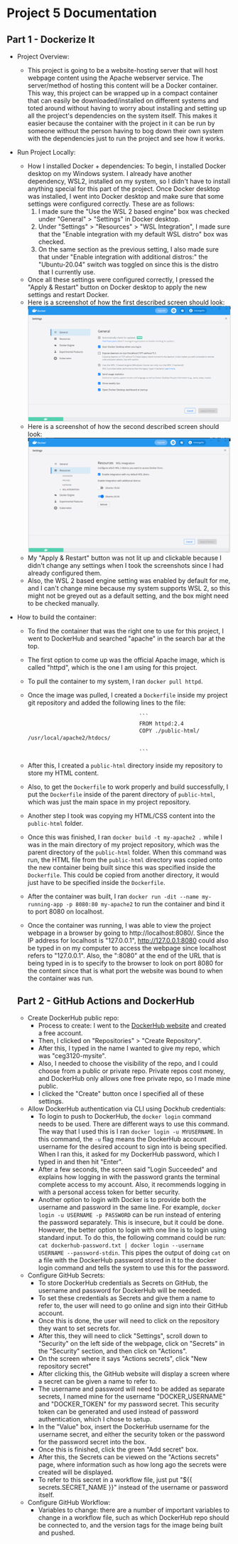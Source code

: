 # Project 5 Documentation

## Part 1 - Dockerize It

- Project Overview:
    - This project is going to be a website-hosting server that will host webpage content using the Apache webserver service. The server/method of hosting this content will be a Docker container. This way, this project can be wrapped up in a compact container that can easily be downloaded/installed on different systems and toted around without having to worry about installing and setting up all the project's dependencies on the system itself. This makes it easier because the container with the project in it can be run by someone without the person having to bog down their own system with the dependencies just to run the project and see how it works.
- Run Project Locally:
    - How I installed Docker + dependencies: To begin, I installed Docker desktop on my Windows system. I already have another dependency, WSL2, installed on my system, so I didn't have to install anything special for this part of the project. Once Docker desktop was installed, I went into Docker desktop and make sure that some settings were configured correctly. These are as follows:
        1. I made sure the "Use the WSL 2 based engine" box was checked under "General" > "Settings" in Docker desktop.
        2. Under "Settings" > "Resources" > "WSL Integration", I made sure that the "Enable integration with my default WSL distro" box was checked.
        3. On the same section as the previous setting, I also made sure that under "Enable integration with additional distros:" the "Ubuntu-20.04" switch was toggled on since this is the distro that I currently use.
    - Once all these settings were configured correctly, I pressed the "Apply & Restart" button on Docker desktop to apply the new settings and restart Docker.
    - Here is a screenshot of how the first described screen should look:
    ![first docker screen](docker-screen.PNG)
    - Here is a screenshot of how the second described screen should look:
    ![second docker screen](docker-screen-2.PNG)
    - My "Apply & Restart" button was not lit up and clickable because I didn't change any settings when I took the screenshots since I had already configured them.
    - Also, the WSL 2 based engine setting was enabled by default for me, and I can't change mine because my system supports WSL 2, so this might not be greyed out as a default setting, and the box might need to be checked manually.
- How to build the container:
    - To find the container that was the right one to use for this project, I went to DockerHub and searched "apache" in the search bar at the top.
    - The first option to come up was the official Apache image, which is called "httpd", which is the one I am using for this project.
    - To pull the container to my system, I ran `docker pull httpd`.
    - Once the image was pulled, I created a `Dockerfile` inside my project git repository and added the following lines to the file:

                                             ```
                                             FROM httpd:2.4
                                             COPY ./public-html/ /usr/local/apache2/htdocs/

                                             ```
    - After this, I created a `public-html` directory inside my repository to store my HTML content.
    - Also, to get the `Dockerfile` to work properly and build successfully, I put the `Dockerfile` inside of the parent directory of `public-html`, which was just the main space in my project repository.
    - Another step I took was copying my HTML/CSS content into the `public-html` folder.
    - Once this was finished, I ran `docker build -t my-apache2 .` while I was in the main directory of my project repository, which was the parent directory of the `public-html` folder. When this command was run, the HTML file from the `public-html` directory was copied onto the new container being built since this was specified inside the `Dockerfile`. This could be copied from another directory, it would just have to be specified inside the `Dockerfile`.
    - After the container was built, I ran `docker run -dit --name my-running-app -p 8080:80 my-apache2` to run the container and bind it to port 8080 on localhost.
    - Once the container was running, I was able to view the project webpage in a browser by going to http://localhost:8080/. Since the IP address for localhost is "127.0.0.1", http://127.0.0.1:8080 could also be typed in on my computer to access the webpage since localhost refers to "127.0.0.1". Also, the ":8080" at the end of the URL that is being typed in is to specify to the browser to look on port 8080 for the content since that is what port the website was bound to when the container was run.

    ## Part 2 - GitHub Actions and DockerHub

    - Create DockerHub public repo: 
        - Process to create: I went to the [DockerHub website](https://hub.docker.com/) and created a free account.
        - Then, I clicked on "Repositories" > "Create Repository". 
        - After this, I typed in the name I wanted to give my repo, which was "ceg3120-mysite". 
        - Also, I needed to choose the visibility of the repo, and I could choose from a public or private repo. Private repos cost money, and     DockerHub only allows one free private repo, so I made mine public.
        - I clicked the "Create" button once I specified all of these settings.
    - Allow DockerHub authentication via CLI using Dockhub credentials:
        - To login to push to DockerHub, the `docker login` command needs to be used. There are different ways to use this command. The way that I used this is I ran `docker login -u MYUSERNAME`. In this command, the `-u` flag means the DockerHub account username for the desired account to sign into is being specified. When I ran this, it asked for my DockerHub password, which I typed in and then hit "Enter".
        - After a few seconds, the screen said "Login Succeeded" and explains how logging in with the password grants the terminal complete access to my account. Also, it recommends logging in with a personal access token for better security.
        - Another option to login with Docker is to provide both the username and password in the same line. For example, `docker login -u USERNAME -p PASSWORD` can be run instead of entering the password separately. This is insecure, but it could be done. However, the better option to login with one line is to login using standard input. To do this, the following command could be run: `cat dockerhub-password.txt | docker login --username USERNAME --password-stdin`. This pipes the output of doing `cat` on a file with the DockerHub password stored in it to the docker login command and tells the system to use this for the password.
    - Configure GitHub Secrets:
        - To store DockerHub credentials as Secrets on GitHub, the username and password for DockerHub will be needed.
        - To set these credentials as Secrets and give them a name to refer to, the user will need to go online and sign into their GitHub account.
        - Once this is done, the user will need to click on the repository they want to set secrets for.
        - After this, they will need to click "Settings", scroll down to "Security" on the left side of the webpage, click on "Secrets" in the "Security" section, and then click on "Actions".
        - On the screen where it says "Actions secrets", click "New repository secret"
        - After clicking this, the GitHub website will display a screen where a secret can be given a name to refer to.
        - The username and password will need to be added as separate secrets, I named mine for the username "DOCKER_USERNAME" and "DOCKER_TOKEN" for my password secret. This security token can be generated and used instead of password authentication, which I chose to setup.
        - In the "Value" box, insert the DockerHub username for the username secret, and either the security token or the password for the password secret into the box.
        - Once this is finished, click the green "Add secret" box.
        - After this, the Secrets can be viewed on the "Actions secrets" page, where information such as how long ago the secrets were created will be displayed.
        - To refer to this secret in a workflow file, just put "${{ secrets.SECRET_NAME }}" instead of the username or password itself.
    - Configure GitHub Workflow:
        - Variables to change: there are a number of important variables to change in a workflow file, such as which DockerHub repo should be connected to, and the version tags for the image being built and pushed.
